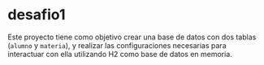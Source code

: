 # desafio1

Este proyecto tiene como objetivo crear una base de datos con dos tablas (`alumno` y `materia`), y realizar las configuraciones necesarias para interactuar con ella utilizando H2 como base de datos en memoria. 


